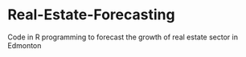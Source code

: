 # Real-Estate-Forecasting
Code in R programming to forecast the growth of real estate sector in Edmonton
